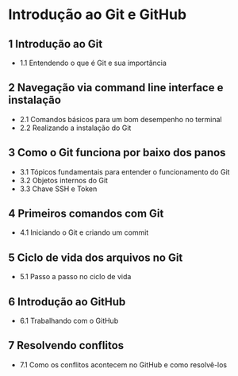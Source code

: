 # Introdução ao Git e GitHub

## 1 Introdução ao Git
- 1.1 Entendendo o que é Git e sua importância

## 2 Navegação via command line interface e instalação
- 2.1 Comandos básicos para um bom desempenho no terminal 
- 2.2 Realizando a instalação do Git

## 3 Como o Git funciona por baixo dos panos
- 3.1 Tópicos fundamentais para entender o funcionamento do Git
- 3.2  Objetos internos do Git
- 3.3 Chave SSH e Token

## 4 Primeiros comandos com Git

- 4.1 Iniciando o Git e criando um commit

## 5 Ciclo de vida dos arquivos no Git

- 5.1 Passo a passo no ciclo de vida

## 6 Introdução ao GitHub

- 6.1 Trabalhando com o GitHub

## 7 Resolvendo conflitos

- 7.1 Como os conflitos acontecem no GitHub e como resolvê-los